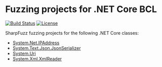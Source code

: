 # Fuzzing projects for .NET Core BCL

[![Build Status][build-shield]][build-link]
[![License][license-shield]][license-link]

[build-shield]: https://github.com/metalnem/dotnet-fuzzers/actions/workflows/dotnet.yml/badge.svg
[build-link]: https://github.com/Metalnem/dotnet-fuzzers/actions/workflows/dotnet.yml
[license-shield]: https://img.shields.io/badge/license-MIT-blue.svg?style=flat
[license-link]: https://github.com/metalnem/dotnet-fuzzers/blob/master/LICENSE

SharpFuzz fuzzing projects for the following .NET Core classes:

- [System.Net.IPAddress](https://learn.microsoft.com/en-us/dotnet/api/system.net.ipaddress.parse)
- [System.Text.Json.JsonSerializer](https://learn.microsoft.com/en-us/dotnet/api/system.text.json.jsonserializer)
- [System.Uri](https://learn.microsoft.com/en-us/dotnet/api/system.uri)
- [System.Xml.XmlReader](https://learn.microsoft.com/en-us/dotnet/api/system.xml.xmlreader)
